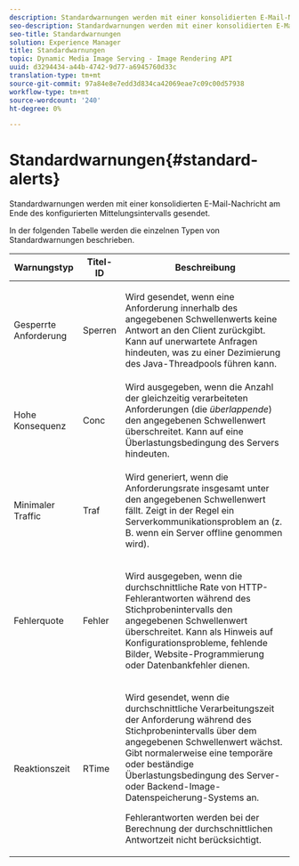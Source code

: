 ```yaml
---
description: Standardwarnungen werden mit einer konsolidierten E-Mail-Nachricht am Ende des konfigurierten Mittelungsintervalls gesendet.
seo-description: Standardwarnungen werden mit einer konsolidierten E-Mail-Nachricht am Ende des konfigurierten Mittelungsintervalls gesendet.
seo-title: Standardwarnungen
solution: Experience Manager
title: Standardwarnungen
topic: Dynamic Media Image Serving - Image Rendering API
uuid: d3294434-a44b-4742-9d77-a6945760d33c
translation-type: tm+mt
source-git-commit: 97a84e8e7edd3d834ca42069eae7c09c00d57938
workflow-type: tm+mt
source-wordcount: '240'
ht-degree: 0%

---
```



# Standardwarnungen{#standard-alerts}

Standardwarnungen werden mit einer konsolidierten E-Mail-Nachricht am Ende des konfigurierten Mittelungsintervalls gesendet.

In der folgenden Tabelle werden die einzelnen Typen von Standardwarnungen beschrieben.

<table id="table_02611F1B920E48A6973BFA969CA564EB"> 
 <thead> 
  <tr> 
   <th class="entry"> <b>Warnungstyp</b> </th> 
   <th class="entry"> <b>Titel-ID</b> </th> 
   <th class="entry"> <b>Beschreibung</b> </th> 
  </tr> 
 </thead>
 <tbody> 
  <tr> 
   <td> <p>Gesperrte Anforderung </p> </td> 
   <td> <p>Sperren </p> </td> 
   <td> <p>Wird gesendet, wenn eine Anforderung innerhalb des angegebenen Schwellenwerts keine Antwort an den Client zurückgibt. Kann auf unerwartete Anfragen hindeuten, was zu einer Dezimierung des Java-Threadpools führen kann. </p> </td> 
  </tr> 
  <tr> 
   <td> <p>Hohe Konsequenz </p> </td> 
   <td> <p>Conc </p> </td> 
   <td> Wird ausgegeben, wenn die Anzahl der gleichzeitig verarbeiteten Anforderungen (die <i>überlappende</i>) den angegebenen Schwellenwert überschreitet. Kann auf eine Überlastungsbedingung des Servers hindeuten. </td> 
  </tr> 
  <tr> 
   <td> <p>Minimaler Traffic </p> </td> 
   <td> <p>Traf </p> </td> 
   <td> <p>Wird generiert, wenn die Anforderungsrate insgesamt unter den angegebenen Schwellenwert fällt. Zeigt in der Regel ein Serverkommunikationsproblem an (z. B. wenn ein Server offline genommen wird). </p> </td> 
  </tr> 
  <tr> 
   <td> <p>Fehlerquote </p> </td> 
   <td> <p>Fehler </p> </td> 
   <td> <p>Wird ausgegeben, wenn die durchschnittliche Rate von HTTP-Fehlerantworten während des Stichprobenintervalls den angegebenen Schwellenwert überschreitet. Kann als Hinweis auf Konfigurationsprobleme, fehlende Bilder, Website-Programmierung oder Datenbankfehler dienen. </p> </td> 
  </tr> 
  <tr> 
   <td> <p>Reaktionszeit </p> </td> 
   <td> <p>RTime </p> </td> 
   <td> <p>Wird gesendet, wenn die durchschnittliche Verarbeitungszeit der Anforderung während des Stichprobenintervalls über dem angegebenen Schwellenwert wächst. Gibt normalerweise eine temporäre oder beständige Überlastungsbedingung des Server- oder Backend-Image-Datenspeicherung-Systems an. </p> <p>Fehlerantworten werden bei der Berechnung der durchschnittlichen Antwortzeit nicht berücksichtigt. </p> </td> 
  </tr> 
 </tbody> 
</table>

